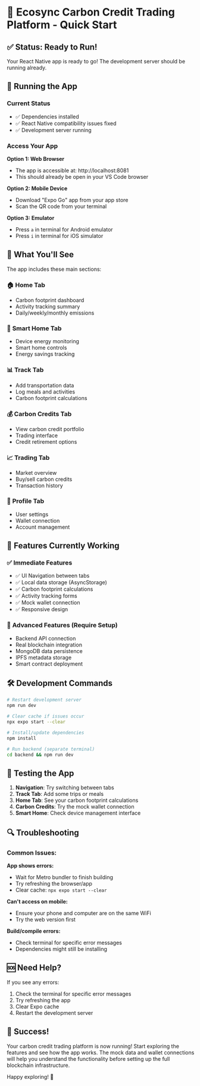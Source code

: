 # 🌿 Ecosync Carbon Credit Trading Platform - Quick Start

## ✅ Status: Ready to Run!

Your React Native app is ready to go! The development server should be running already.

## 🚀 Running the App

### Current Status
- ✅ Dependencies installed
- ✅ React Native compatibility issues fixed
- ✅ Development server running

### Access Your App

**Option 1: Web Browser**
- The app is accessible at: http://localhost:8081
- This should already be open in your VS Code browser

**Option 2: Mobile Device**
- Download "Expo Go" app from your app store
- Scan the QR code from your terminal

**Option 3: Emulator**
- Press `a` in terminal for Android emulator
- Press `i` in terminal for iOS simulator

## 🎯 What You'll See

The app includes these main sections:

### 🏠 **Home Tab**
- Carbon footprint dashboard
- Activity tracking summary
- Daily/weekly/monthly emissions

### 🏡 **Smart Home Tab**
- Device energy monitoring
- Smart home controls
- Energy savings tracking

### 📊 **Track Tab**
- Add transportation data
- Log meals and activities
- Carbon footprint calculations

### 💰 **Carbon Credits Tab**
- View carbon credit portfolio
- Trading interface
- Credit retirement options

### 📈 **Trading Tab**
- Market overview
- Buy/sell carbon credits
- Transaction history

### 👤 **Profile Tab**
- User settings
- Wallet connection
- Account management

## 🔧 Features Currently Working

### ✅ **Immediate Features**
- ✅ UI Navigation between tabs
- ✅ Local data storage (AsyncStorage)
- ✅ Carbon footprint calculations
- ✅ Activity tracking forms
- ✅ Mock wallet connection
- ✅ Responsive design

### 🔄 **Advanced Features** (Require Setup)
- Backend API connection
- Real blockchain integration
- MongoDB data persistence
- IPFS metadata storage
- Smart contract deployment

## 🛠️ Development Commands

```bash
# Restart development server
npm run dev

# Clear cache if issues occur
npx expo start --clear

# Install/update dependencies
npm install

# Run backend (separate terminal)
cd backend && npm run dev
```

## 📱 Testing the App

1. **Navigation**: Try switching between tabs
2. **Track Tab**: Add some trips or meals
3. **Home Tab**: See your carbon footprint calculations
4. **Carbon Credits**: Try the mock wallet connection
5. **Smart Home**: Check device management interface

## 🔍 Troubleshooting

### Common Issues:

**App shows errors:**
- Wait for Metro bundler to finish building
- Try refreshing the browser/app
- Clear cache: `npx expo start --clear`

**Can't access on mobile:**
- Ensure your phone and computer are on the same WiFi
- Try the web version first

**Build/compile errors:**
- Check terminal for specific error messages
- Dependencies might still be installing

## 🆘 Need Help?

If you see any errors:
1. Check the terminal for specific error messages
2. Try refreshing the app
3. Clear Expo cache
4. Restart the development server

## 🎉 Success!

Your carbon credit trading platform is now running! Start exploring the features and see how the app works. The mock data and wallet connections will help you understand the functionality before setting up the full blockchain infrastructure.

Happy exploring! 🌱
